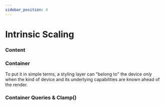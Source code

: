 ```yaml
---
sidebar_position: 4
---
```


# Intrinsic Scaling
 

### Content



### Container
To put it in simple terms, a styling layer can "belong to" the device _only_ when the kind of device and its underlying capabilities are known ahead of the render. 

### Container Queries & Clamp()